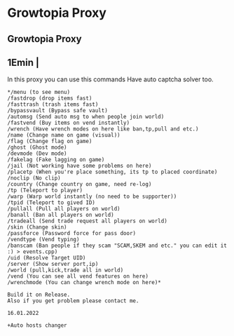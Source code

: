 # Growtopia Proxy
Growtopia Proxy
---------------------------------------
1Emin | 
---------------------------------------
In this proxy you can use this commands
Have auto captcha solver too.

```
*/menu (to see menu)
/fastdrop (drop items fast)
/fasttrash (trash items fast)
/bypassvault (Bypass safe vault)
/automsg (Send auto msg to when people join world)
/fastvend (Buy items on vend instantly)
/wrench (Have wrench modes on here like ban,tp,pull and etc.)
/name (Change name on game (visual))
/flag (Change flag on game)
/ghost (Ghost mode)
/devmode (Dev mode)
/fakelag (Fake lagging on game)
/jail (Not working have some problems on here)
/placetp (When you're place something, its tp to placed coordinate)
/noclip (No clip)
/country (Change country on game, need re-log)
/tp (Teleport to player)
/warp (Warp world instantly (no need to be supporter))
/tpid (Teleport to gived ID)
/pullall (Pull all players on world)
/banall (Ban all players on world)
/tradeall (Send trade request all players on world)
/skin (Change skin)
/passforce (Password force for pass door)
/vendtype (Vend typing)
/banscam (Ban people if they scam "SCAM,SKEM and etc." you can edit it :) > events.cpp)
/uid (Resolve Target UID)
/server (Show server port,ip)
/world (pull,kick,trade all in world)
/vend (You can see all vend features on here)
/wrenchmode (You can change wrench mode on here)*
```
```I'll update proxy , add some features in next time. 
Build it on Release.
Also if you get problem please contact me.
```

```
16.01.2022

+Auto hosts changer
```
